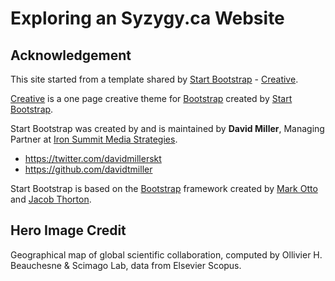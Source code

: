 # Exploring an Syzygy.ca Website


## Acknowledgement

This site started from a template shared by [Start Bootstrap](http://startbootstrap.com/) - [Creative](http://startbootstrap.com/template-overviews/creative/).

[Creative](http://startbootstrap.com/template-overviews/creative/) is a one page creative theme for [Bootstrap](http://getbootstrap.com/) created by [Start Bootstrap](http://startbootstrap.com/).

Start Bootstrap was created by and is maintained by **David Miller**, Managing Partner at [Iron Summit Media Strategies](http://www.ironsummitmedia.com/).

* https://twitter.com/davidmillerskt
* https://github.com/davidtmiller

Start Bootstrap is based on the [Bootstrap](http://getbootstrap.com/) framework created by [Mark Otto](https://twitter.com/mdo) and [Jacob Thorton](https://twitter.com/fat).

## Hero Image Credit

Geographical map of global scientific collaboration, computed by Ollivier H. Beauchesne & Scimago Lab, data from Elsevier Scopus.



